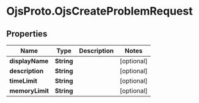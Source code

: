 # OjsProto.OjsCreateProblemRequest

## Properties

Name | Type | Description | Notes
------------ | ------------- | ------------- | -------------
**displayName** | **String** |  | [optional] 
**description** | **String** |  | [optional] 
**timeLimit** | **String** |  | [optional] 
**memoryLimit** | **String** |  | [optional] 


